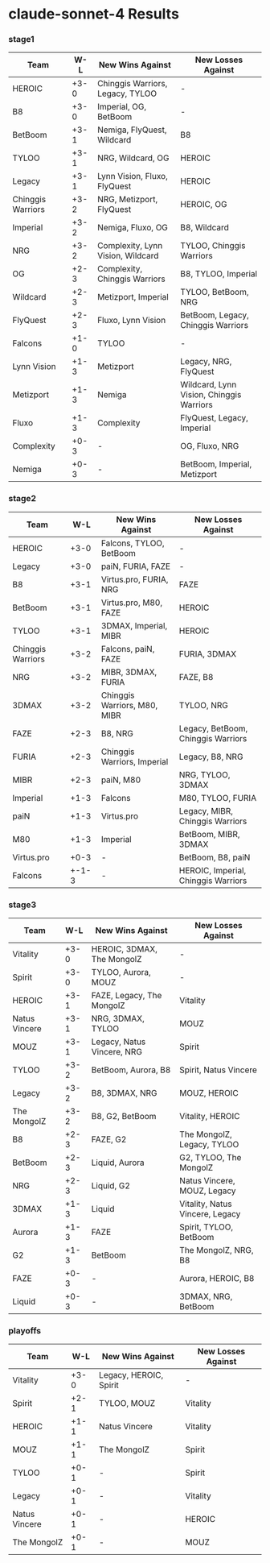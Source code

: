 # claude-sonnet-4 Results

### stage1

| Team | W-L | New Wins Against | New Losses Against |
|------|-----|-----------------|------------------|
| HEROIC | +3-0 | Chinggis Warriors, Legacy, TYLOO | - |
| B8 | +3-0 | Imperial, OG, BetBoom | - |
| BetBoom | +3-1 | Nemiga, FlyQuest, Wildcard | B8 |
| TYLOO | +3-1 | NRG, Wildcard, OG | HEROIC |
| Legacy | +3-1 | Lynn Vision, Fluxo, FlyQuest | HEROIC |
| Chinggis Warriors | +3-2 | NRG, Metizport, FlyQuest | HEROIC, OG |
| Imperial | +3-2 | Nemiga, Fluxo, OG | B8, Wildcard |
| NRG | +3-2 | Complexity, Lynn Vision, Wildcard | TYLOO, Chinggis Warriors |
| OG | +2-3 | Complexity, Chinggis Warriors | B8, TYLOO, Imperial |
| Wildcard | +2-3 | Metizport, Imperial | TYLOO, BetBoom, NRG |
| FlyQuest | +2-3 | Fluxo, Lynn Vision | BetBoom, Legacy, Chinggis Warriors |
| Falcons | +1-0 | TYLOO | - |
| Lynn Vision | +1-3 | Metizport | Legacy, NRG, FlyQuest |
| Metizport | +1-3 | Nemiga | Wildcard, Lynn Vision, Chinggis Warriors |
| Fluxo | +1-3 | Complexity | FlyQuest, Legacy, Imperial |
| Complexity | +0-3 | - | OG, Fluxo, NRG |
| Nemiga | +0-3 | - | BetBoom, Imperial, Metizport |

### stage2

| Team | W-L | New Wins Against | New Losses Against |
|------|-----|-----------------|------------------|
| HEROIC | +3-0 | Falcons, TYLOO, BetBoom | - |
| Legacy | +3-0 | paiN, FURIA, FAZE | - |
| B8 | +3-1 | Virtus.pro, FURIA, NRG | FAZE |
| BetBoom | +3-1 | Virtus.pro, M80, FAZE | HEROIC |
| TYLOO | +3-1 | 3DMAX, Imperial, MIBR | HEROIC |
| Chinggis Warriors | +3-2 | Falcons, paiN, FAZE | FURIA, 3DMAX |
| NRG | +3-2 | MIBR, 3DMAX, FURIA | FAZE, B8 |
| 3DMAX | +3-2 | Chinggis Warriors, M80, MIBR | TYLOO, NRG |
| FAZE | +2-3 | B8, NRG | Legacy, BetBoom, Chinggis Warriors |
| FURIA | +2-3 | Chinggis Warriors, Imperial | Legacy, B8, NRG |
| MIBR | +2-3 | paiN, M80 | NRG, TYLOO, 3DMAX |
| Imperial | +1-3 | Falcons | M80, TYLOO, FURIA |
| paiN | +1-3 | Virtus.pro | Legacy, MIBR, Chinggis Warriors |
| M80 | +1-3 | Imperial | BetBoom, MIBR, 3DMAX |
| Virtus.pro | +0-3 | - | BetBoom, B8, paiN |
| Falcons | +-1-3 | - | HEROIC, Imperial, Chinggis Warriors |

### stage3

| Team | W-L | New Wins Against | New Losses Against |
|------|-----|-----------------|------------------|
| Vitality | +3-0 | HEROIC, 3DMAX, The MongolZ | - |
| Spirit | +3-0 | TYLOO, Aurora, MOUZ | - |
| HEROIC | +3-1 | FAZE, Legacy, The MongolZ | Vitality |
| Natus Vincere | +3-1 | NRG, 3DMAX, TYLOO | MOUZ |
| MOUZ | +3-1 | Legacy, Natus Vincere, NRG | Spirit |
| TYLOO | +3-2 | BetBoom, Aurora, B8 | Spirit, Natus Vincere |
| Legacy | +3-2 | B8, 3DMAX, NRG | MOUZ, HEROIC |
| The MongolZ | +3-2 | B8, G2, BetBoom | Vitality, HEROIC |
| B8 | +2-3 | FAZE, G2 | The MongolZ, Legacy, TYLOO |
| BetBoom | +2-3 | Liquid, Aurora | G2, TYLOO, The MongolZ |
| NRG | +2-3 | Liquid, G2 | Natus Vincere, MOUZ, Legacy |
| 3DMAX | +1-3 | Liquid | Vitality, Natus Vincere, Legacy |
| Aurora | +1-3 | FAZE | Spirit, TYLOO, BetBoom |
| G2 | +1-3 | BetBoom | The MongolZ, NRG, B8 |
| FAZE | +0-3 | - | Aurora, HEROIC, B8 |
| Liquid | +0-3 | - | 3DMAX, NRG, BetBoom |

### playoffs

| Team | W-L | New Wins Against | New Losses Against |
|------|-----|-----------------|------------------|
| Vitality | +3-0 | Legacy, HEROIC, Spirit | - |
| Spirit | +2-1 | TYLOO, MOUZ | Vitality |
| HEROIC | +1-1 | Natus Vincere | Vitality |
| MOUZ | +1-1 | The MongolZ | Spirit |
| TYLOO | +0-1 | - | Spirit |
| Legacy | +0-1 | - | Vitality |
| Natus Vincere | +0-1 | - | HEROIC |
| The MongolZ | +0-1 | - | MOUZ |

